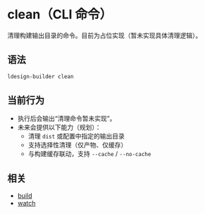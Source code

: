 # clean（CLI 命令）

清理构建输出目录的命令。目前为占位实现（暂未实现具体清理逻辑）。

## 语法

```bash
ldesign-builder clean
```

## 当前行为

- 执行后会输出“清理命令暂未实现”。
- 未来会提供以下能力（规划）：
  - 清理 `dist` 或配置中指定的输出目录
  - 支持选择性清理（仅产物、仅缓存）
  - 与构建缓存联动，支持 `--cache` / `--no-cache`

## 相关

- [build](/api/build)
- [watch](/api/watch)
